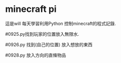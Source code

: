 # minecraft pi
這是will 每天學習利用Python 控制minecraft的程式記錄.

#0925.py找到玩家的位置放入無限水.

#0926.py 找到(自己的位置) 放入想放的東西

#0928.py 放入方向的直條物品
